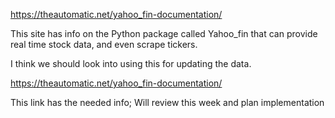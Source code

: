 https://theautomatic.net/yahoo_fin-documentation/

This site has info on the Python package called Yahoo_fin that can provide real time stock data, and even scrape tickers. 

I think we should look into using this for updating the data. 

https://theautomatic.net/yahoo_fin-documentation/

This link has the needed info; Will review this week and plan implementation
